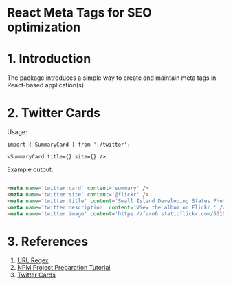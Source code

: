 # React Meta Tags for SEO optimization

# 1. Introduction

The package introduces a simple way to create and maintain meta tags in React-based application(s).

# 2. Twitter Cards

Usage:

```tsx
import { SummaryCard } from './twitter';

<SummaryCard title={} site={} />
```

Example output:

```html

<meta name='twitter:card' content='summary' />
<meta name='twitter:site' content='@flickr' />
<meta name='twitter:title' content='Small Island Developing States Photo Submission' />
<meta name='twitter:description' content='View the album on Flickr.' />
<meta name='twitter:image' content='https://farm6.staticflickr.com/5510/14338202952_93595258ff_z.jpg' />
```

# 3. References

1. [URL Regex](https://stackoverflow.com/questions/3809401/what-is-a-good-regular-expression-to-match-a-url)
2. [NPM Project Preparation Tutorial](https://itnext.io/step-by-step-building-and-publishing-an-npm-typescript-package-44fe7164964c)
3. [Twitter Cards](https://developer.twitter.com/en/docs/twitter-for-websites/cards/overview/abouts-cards)